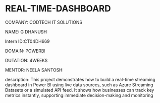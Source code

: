 
# REAL-TIME-DASHBOARD

COMPANY: CODTECH IT SOLUTIONS

NAME: G DHANUSH

Intern ID:CT04DH669

DOMAIN: POWERBI

DUTATION: 4WEEKS

MENTOR: NEELA SANTOSH

description: This project demonstrates how to build a real-time streaming dashboard in Power BI using live data sources, such as Azure Streaming Datasets or a simulated API feed. It shows how businesses can track key metrics instantly, supporting immediate decision-making and monitoring

